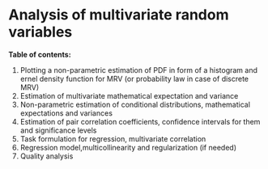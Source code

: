 # Analysis of multivariate random variables

**Table of contents:**
1. Plotting a non-parametric estimation of PDF in form of a histogram and ernel density function for MRV (or probability law in case of discrete MRV)
2. Estimation of multivariate mathematical expectation and variance
3. Non-parametric estimation of conditional distributions, mathematical expectations and variances
4. Estimation of pair correlation coefficients, confidence intervals for them and significance levels
5. Task formulation for regression, multivariate correlation
6. Regression model,multicollinearity and regularization (if needed)
7. Quality analysis